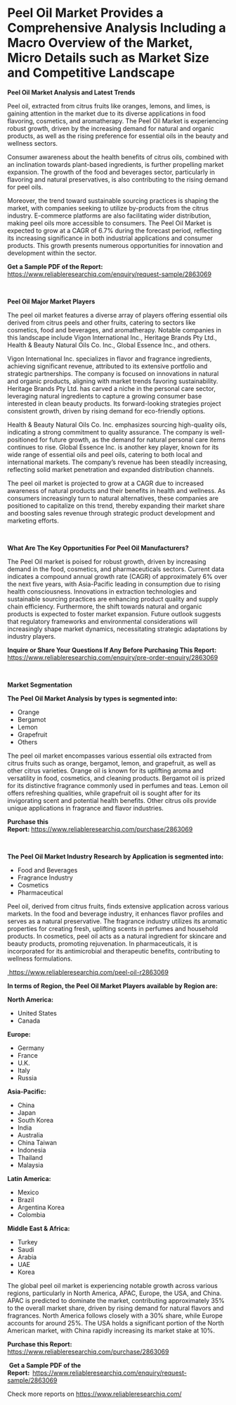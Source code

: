 <p><h1>Peel Oil Market Provides a Comprehensive Analysis Including a Macro Overview of the Market, Micro Details such as Market Size and Competitive Landscape</h1></p><p><strong>Peel Oil Market Analysis and Latest Trends</strong></p>
<p><p>Peel oil, extracted from citrus fruits like oranges, lemons, and limes, is gaining attention in the market due to its diverse applications in food flavoring, cosmetics, and aromatherapy. The Peel Oil Market is experiencing robust growth, driven by the increasing demand for natural and organic products, as well as the rising preference for essential oils in the beauty and wellness sectors. </p><p>Consumer awareness about the health benefits of citrus oils, combined with an inclination towards plant-based ingredients, is further propelling market expansion. The growth of the food and beverages sector, particularly in flavoring and natural preservatives, is also contributing to the rising demand for peel oils.</p><p>Moreover, the trend toward sustainable sourcing practices is shaping the market, with companies seeking to utilize by-products from the citrus industry. E-commerce platforms are also facilitating wider distribution, making peel oils more accessible to consumers. The Peel Oil Market is expected to grow at a CAGR of 6.7% during the forecast period, reflecting its increasing significance in both industrial applications and consumer products. This growth presents numerous opportunities for innovation and development within the sector.</p></p>
<p><strong>Get a Sample PDF of the Report:&nbsp;</strong> <a href="https://www.reliableresearchiq.com/enquiry/request-sample/2863069?utm_campaign=3048&utm_medium=2&utm_source=Github&utm_content=ia&utm_term=12032025&utm_id=peel-oil">https://www.reliableresearchiq.com/enquiry/request-sample/2863069</a></p>
<p>&nbsp;</p>
<p><strong>Peel Oil Major Market Players</strong></p>
<p><p>The peel oil market features a diverse array of players offering essential oils derived from citrus peels and other fruits, catering to sectors like cosmetics, food and beverages, and aromatherapy. Notable companies in this landscape include Vigon International Inc., Heritage Brands Pty Ltd., Health & Beauty Natural Oils Co. Inc., Global Essence Inc., and others.</p><p>Vigon International Inc. specializes in flavor and fragrance ingredients, achieving significant revenue, attributed to its extensive portfolio and strategic partnerships. The company is focused on innovations in natural and organic products, aligning with market trends favoring sustainability. Heritage Brands Pty Ltd. has carved a niche in the personal care sector, leveraging natural ingredients to capture a growing consumer base interested in clean beauty products. Its forward-looking strategies project consistent growth, driven by rising demand for eco-friendly options.</p><p>Health & Beauty Natural Oils Co. Inc. emphasizes sourcing high-quality oils, indicating a strong commitment to quality assurance. The company is well-positioned for future growth, as the demand for natural personal care items continues to rise. Global Essence Inc. is another key player, known for its wide range of essential oils and peel oils, catering to both local and international markets. The company’s revenue has been steadily increasing, reflecting solid market penetration and expanded distribution channels.</p><p>The peel oil market is projected to grow at a CAGR due to increased awareness of natural products and their benefits in health and wellness. As consumers increasingly turn to natural alternatives, these companies are positioned to capitalize on this trend, thereby expanding their market share and boosting sales revenue through strategic product development and marketing efforts.</p></p>
<p>&nbsp;</p>
<p><strong>What Are The Key Opportunities For Peel Oil Manufacturers?</strong></p>
<p><p>The Peel Oil market is poised for robust growth, driven by increasing demand in the food, cosmetics, and pharmaceuticals sectors. Current data indicates a compound annual growth rate (CAGR) of approximately 6% over the next five years, with Asia-Pacific leading in consumption due to rising health consciousness. Innovations in extraction technologies and sustainable sourcing practices are enhancing product quality and supply chain efficiency. Furthermore, the shift towards natural and organic products is expected to foster market expansion. Future outlook suggests that regulatory frameworks and environmental considerations will increasingly shape market dynamics, necessitating strategic adaptations by industry players.</p></p>
<p><strong>Inquire or Share Your Questions If Any Before Purchasing This Report:</strong> <a href="https://www.reliableresearchiq.com/enquiry/pre-order-enquiry/2863069?utm_campaign=3048&utm_medium=2&utm_source=Github&utm_content=ia&utm_term=12032025&utm_id=peel-oil">https://www.reliableresearchiq.com/enquiry/pre-order-enquiry/2863069</a></p>
<p>&nbsp;</p>
<p><strong>Market Segmentation</strong></p>
<p><strong>The Peel Oil Market Analysis by types is segmented into:</strong></p>
<p><ul><li>Orange</li><li>Bergamot</li><li>Lemon</li><li>Grapefruit</li><li>Others</li></ul></p>
<p><p>The peel oil market encompasses various essential oils extracted from citrus fruits such as orange, bergamot, lemon, and grapefruit, as well as other citrus varieties. Orange oil is known for its uplifting aroma and versatility in food, cosmetics, and cleaning products. Bergamot oil is prized for its distinctive fragrance commonly used in perfumes and teas. Lemon oil offers refreshing qualities, while grapefruit oil is sought after for its invigorating scent and potential health benefits. Other citrus oils provide unique applications in fragrance and flavor industries.</p></p>
<p><strong>Purchase this Report:&nbsp;</strong><a href="https://www.reliableresearchiq.com/purchase/2863069?utm_campaign=3048&utm_medium=2&utm_source=Github&utm_content=ia&utm_term=12032025&utm_id=peel-oil">https://www.reliableresearchiq.com/purchase/2863069</a></p>
<p>&nbsp;</p>
<p><strong>The Peel Oil Market Industry Research by Application is segmented into:</strong></p>
<p><ul><li>Food and Beverages</li><li>Fragrance Industry</li><li>Cosmetics</li><li>Pharmaceutical</li></ul></p>
<p><p>Peel oil, derived from citrus fruits, finds extensive application across various markets. In the food and beverage industry, it enhances flavor profiles and serves as a natural preservative. The fragrance industry utilizes its aromatic properties for creating fresh, uplifting scents in perfumes and household products. In cosmetics, peel oil acts as a natural ingredient for skincare and beauty products, promoting rejuvenation. In pharmaceuticals, it is incorporated for its antimicrobial and therapeutic benefits, contributing to wellness formulations.</p></p>
<p><a href="https://www.reliableresearchiq.com/peel-oil-r2863069?utm_campaign=3048&utm_medium=2&utm_source=Github&utm_content=ia&utm_term=12032025&utm_id=peel-oil">&nbsp;https://www.reliableresearchiq.com/peel-oil-r2863069</a></p>
<p><strong>In terms of Region, the Peel Oil Market Players available by Region are:</strong></p>
<p>
    <p> <strong> North America: </strong>
        <ul>
            <li>United States</li>
            <li>Canada</li>
        </ul>
        </p> 
    <p> <strong> Europe: </strong>
        <ul>
            <li>Germany</li>
            <li>France</li>
            <li>U.K.</li>
            <li>Italy</li>
            <li>Russia</li>
        </ul>
        </p> 
    <p> <strong> Asia-Pacific: </strong>
        <ul>
            <li>China</li>
            <li>Japan</li>
            <li>South Korea</li>
            <li>India</li>
            <li>Australia</li>
            <li>China Taiwan</li>
            <li>Indonesia</li>
            <li>Thailand</li>
            <li>Malaysia</li>
        </ul>
        </p> 
    <p> <strong> Latin America: </strong>
        <ul>
            <li>Mexico</li>
            <li>Brazil</li>
            <li>Argentina Korea</li>
            <li>Colombia</li>
        </ul>
        </p> 
    <p> <strong> Middle East & Africa: </strong>
        <ul>
            <li>Turkey</li>
            <li>Saudi</li>
            <li>Arabia</li>
            <li>UAE</li>
            <li>Korea</li>
        </ul>
    </p>
    </p>
<p><p>The global peel oil market is experiencing notable growth across various regions, particularly in North America, APAC, Europe, the USA, and China. APAC is predicted to dominate the market, contributing approximately 35% to the overall market share, driven by rising demand for natural flavors and fragrances. North America follows closely with a 30% share, while Europe accounts for around 25%. The USA holds a significant portion of the North American market, with China rapidly increasing its market stake at 10%.</p></p>
<p><strong>Purchase this Report: </strong><a href="https://www.reliableresearchiq.com/purchase/2863069?utm_campaign=3048&utm_medium=2&utm_source=Github&utm_content=ia&utm_term=12032025&utm_id=peel-oil">https://www.reliableresearchiq.com/purchase/2863069</a></p>
<p>&nbsp;<strong>Get a Sample PDF of the Report:&nbsp;&nbsp;</strong><a href="https://www.reliableresearchiq.com/enquiry/request-sample/2863069?utm_campaign=3048&utm_medium=2&utm_source=Github&utm_content=ia&utm_term=12032025&utm_id=peel-oil">https://www.reliableresearchiq.com/enquiry/request-sample/2863069</a></p>
<p><strong></strong></p>
<p>Check more reports on <a href="https://www.reliableresearchiq.com/?utm_campaign=3048&utm_medium=2&utm_source=Github&utm_content=ia&utm_term=12032025&utm_id=peel-oil">https://www.reliableresearchiq.com/</a></p>